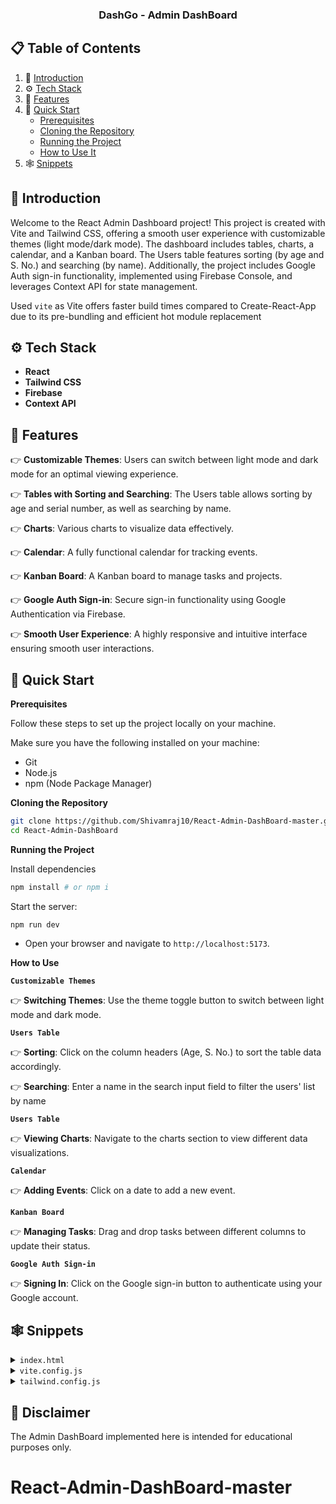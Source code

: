 <div align="center">
<h3 align="center">DashGo - Admin DashBoard</h3>
     
  <!-- <div>
    <img src="https://img.shields.io/badge/-Tailwind_CSS-black?style=for-the-badge&logoColor=white&logo=tailwindcss&color=06B6D4" alt="tailwindcss" />
  </div> -->
</div>

## 📋 <a name="table">Table of Contents</a>

1. 🤖 [Introduction](#introduction)
2. ⚙️ [Tech Stack](#tech-stack)
3. 🔋 [Features](#features)
4. 🤸 [Quick Start](#quick-start)
   - [Prerequisites](#prerequisites)
   - [Cloning the Repository](#cloning-the-repository)
   - [Running the Project](#running-the-project)
   - [How to Use It](#how-to-use-it)
5. 🕸️ [Snippets](#snippets)

## <a name="introduction">🤖 Introduction</a>

Welcome to the React Admin Dashboard project! This project is created with Vite and Tailwind CSS, offering a smooth user experience with customizable themes (light mode/dark mode). The dashboard includes tables, charts, a calendar, and a Kanban board. The Users table features sorting (by age and S. No.) and searching (by name). Additionally, the project includes Google Auth sign-in functionality, implemented using Firebase Console, and leverages Context API for state management.

Used `vite` as Vite offers faster build times compared to Create-React-App due to its pre-bundling and efficient hot module replacement

## <a name="tech-stack">⚙️ Tech Stack</a>

- **React**
- **Tailwind CSS**
- **Firebase**
- **Context API**

## <a name="features">🌟 Features</a>

👉 **Customizable Themes**: Users can switch between light mode and dark mode for an optimal viewing experience.

👉 **Tables with Sorting and Searching**: The Users table allows sorting by age and serial number, as well as searching by name.

👉 **Charts**: Various charts to visualize data effectively.

👉 **Calendar**: A fully functional calendar for tracking events.

👉 **Kanban Board**: A Kanban board to manage tasks and projects.

👉 **Google Auth Sign-in**: Secure sign-in functionality using Google Authentication via Firebase.

👉 **Smooth User Experience**: A highly responsive and intuitive interface ensuring smooth user interactions.

## <a name="quick-start">🤸 Quick Start</a>

**Prerequisites**

Follow these steps to set up the project locally on your machine.

Make sure you have the following installed on your machine:

- Git
- Node.js
- npm (Node Package Manager)

**Cloning the Repository**

```bash
git clone https://github.com/Shivamraj10/React-Admin-DashBoard-master.git
cd React-Admin-DashBoard
```

**Running the Project**

Install dependencies

```bash
npm install # or npm i
```

Start the server:

```bash
npm run dev
```

- Open your browser and navigate to `http://localhost:5173`.

**How to Use**

**`Customizable Themes`**

👉 **Switching Themes**: Use the theme toggle button to switch between light mode and dark mode.

**`Users Table`**

👉 **Sorting**: Click on the column headers (Age, S. No.) to sort the table data accordingly.

👉 **Searching**: Enter a name in the search input field to filter the users' list by name

**`Users Table`**

👉 **Viewing Charts**: Navigate to the charts section to view different data visualizations.

**`Calendar`**

👉 **Adding Events**: Click on a date to add a new event.

**`Kanban Board`**

👉 **Managing Tasks**: Drag and drop tasks between different columns to update their status.

**`Google Auth Sign-in`**

👉 **Signing In**: Click on the Google sign-in button to authenticate using your Google account.

## <a name="snippets">🕸️ Snippets</a>

<details>
<summary><code>index.html</code></summary>

```html
<!DOCTYPE html>
<html lang="en">
  <head>
    <meta charset="UTF-8" />
    <link rel="icon" type="image/svg+xml" href="/favicon.ico" />
    <meta name="viewport" content="width=device-width, initial-scale=1.0" />
    <meta name="theme-color" content="#000000" />
    <meta name="description" content="Admin Dashboard created using ReactJS" />
    <title>DashGo</title>
  </head>

  <body className="dark bg-[#F5F5F5] transition-all ease-in delay-300">
    <div id="root"></div>
    <script type="module" src="/src/main.jsx"></script>
  </body>
</html>
```

</details>

<details>
<summary><code>vite.config.js</code></summary>

```javascript
import { defineConfig } from "vite";
import react from "@vitejs/plugin-react";

// https://vitejs.dev/config/
export default defineConfig({
  plugins: [react()],
});
```

</details>

<details>
<summary><code>tailwind.config.js</code></summary>

```javascript
/** @type {import('tailwindcss').Config} */
export default {
  content: ["./index.html", "./src/**/*.{js,ts,jsx,tsx}"],
  darkMode: "class",
  theme: {
    extend: {
      fontFamily: {
        nuito: ["Nunito Sans", "sans-serif"],
      },
    },
  },
  plugins: [],
};
```

</details>

## <a>🚨 Disclaimer</a>

The Admin DashBoard implemented here is intended for educational purposes only.

#
# React-Admin-DashBoard-master
